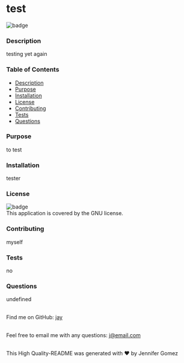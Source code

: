 
  <h1>test</h1> 

  ![badge](https://img.shields.io/badge/license-GNU-darkblue)<br />

  ### Description
  testing yet again

  ### Table of Contents
  - [Description](#description)
  - [Purpose](#purpose)
  - [Installation](#installation)
  - [License](#license)
  - [Contributing](#contributing)
  - [Tests](#tests)
  - [Questions](#questions)

  ### Purpose
  to test

  ### Installation
  tester

  ### License
  ![badge](https://img.shields.io/badge/license-GNU-darkblue)
  <br />
  This application is covered by the GNU license. 

  ### Contributing
  myself

  ### Tests
  no

  ### Questions 
  undefined<br />
  <br />  

  Find me on GitHub: [jay](https://github.com/jay)<br />
  <br />

  Feel free to email me with any questions: j@email.com<br />
  <br />

  This High Quality-README was generated with ❤️ by Jennifer Gomez

  